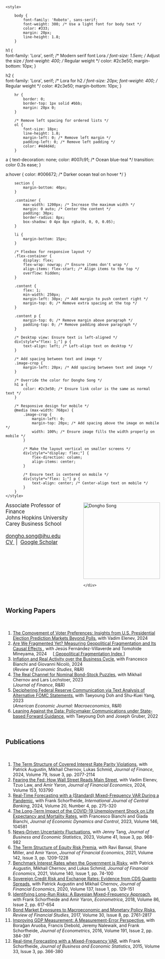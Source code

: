 <head>
    <!-- Importing Google Fonts -->
    <link href="https://fonts.googleapis.com/css2?family=Poppins:wght@300;400&family=Roboto:wght@300;400&display=swap" rel="stylesheet">

    <style>

        body {
            font-family: 'Roboto', sans-serif;
            font-weight: 300; /* Use a light font for body text */
            color: #333;
            margin: 20px;
            line-height: 1.8;
        }

h1 {   
    font-family: 'Lora', serif; /* Modern serif font Lora */
    font-size: 1.5em; /* Adjust the size */
    font-weight: 400; /* Regular weight */
    color: #2c3e50;
    margin-bottom: 10px;
}

h2 {   
    font-family: 'Lora', serif; /* Lora for h2 */
    font-size: 20px;
    font-weight: 400; /* Regular weight */
    color: #2c3e50;
    margin-bottom: 10px;
}

        hr {
            border: 0;
            border-top: 1px solid #bbb;
            margin: 20px 0;
        }

        /* Remove left spacing for ordered lists */
        ol {
            font-size: 18px;
            line-height: 1.8;
            margin-left: 0; /* Remove left margin */
            padding-left: 0; /* Remove left padding */
            color: #4d4d4d;
        }

a {
    text-decoration: none;
    color: #007c91; /* Ocean blue-teal */
    transition: color 0.3s ease;
}

a:hover {
    color: #006672; /* Darker ocean teal on hover */
}

        section {
            margin-bottom: 40px;
        }

        .container {
            max-width: 1200px; /* Increase the maximum width */
            margin: 0 auto; /* Center the content */
            padding: 30px;
            border-radius: 8px;
            box-shadow: 0 4px 8px rgba(0, 0, 0, 0.05);
        }

        li {
            margin-bottom: 15px;
        }

        /* Flexbox for responsive layout */
        .flex-container {
            display: flex;
            flex-wrap: nowrap; /* Ensure items don't wrap */
            align-items: flex-start; /* Align items to the top */
            overflow: hidden;
        }

        .content {
            flex: 1;
            min-width: 250px;
            margin-left: 30px; /* Add margin to push content right */
            margin-top: 0; /* Remove extra spacing at the top */
        }

        .content p {
            margin-top: 0; /* Remove margin above paragraph */
            padding-top: 0; /* Remove padding above paragraph */
        }

        /* Desktop view: Ensure text is left-aligned */
        div[style*="flex: 1;"] p {
            text-align: left; /* Left-align text on desktop */
        }

        /* Add spacing between text and image */
        .image-crop {
            margin-left: 20px; /* Add spacing between text and image */
        }

        /* Override the color for Dongho Song */
        h1 a {
            color: #2c3e50; /* Ensure link color is the same as normal text */
        }

        /* Responsive design for mobile */
        @media (max-width: 768px) {
            .image-crop {
                margin-left: 0;
                margin-top: 20px; /* Add spacing above the image on mobile */
                width: 100%; /* Ensure image fills the width properly on mobile */
            }

            /* Make the layout vertical on smaller screens */
            div[style*="display: flex;"] {
                flex-direction: column;
                align-items: center;
            }

            /* Ensure text is centered on mobile */
            div[style*="flex: 1;"] p {
                text-align: center; /* Center-align text on mobile */
            }
        }
    </style>
</head>

<div style="display: flex; align-items: flex-start; justify-content: space-between; gap: 20px; flex-wrap: wrap;">
    <div style="flex: 1; min-width: 200px;">
        <p style="margin: 0; padding: 0; font-size: 1.2em; text-align: left;">
            Associate Professor of Finance<br>
            Johns Hopkins University<br>
            Carey Business School<br>
        </p>
        <p style="margin-top: 20px; font-size: 1.2em; text-align: left;">
            <!-- Email first -->
            <a href="mailto:dongho.song@jhu.edu">
                dongho.song@jhu.edu
            </a>
            <br>
            <!-- CV link second -->
            <a href="https://www.dropbox.com/scl/fi/24w0wsai88q1725l73xho/DonghoSong-CV.pdf?rlkey=vfe2hbq6pua4apthvi3whmtwy&st=bf0i2ug0&dl=0" target="_blank">
                <i class="fas fa-envelope"></i> CV
            </a>
            &nbsp;|&nbsp;
            <!-- Google Scholar link third -->
            <a href="https://scholar.google.com/citations?user=z9TGeXYAAAAJ&hl=en" target="_blank">
                <i class="fas fa-graduation-cap"></i> Google Scholar
            </a>
        </p>
    </div>
    <div class="image-crop" style="flex-shrink: 0;">
        <!-- Adjust image size -->
        <img src="https://raw.githubusercontent.com/donghosongd/donghosongd.github.io/main/dsong.jpg" alt="Dongho Song" style="width: 250px; max-width: 100%; height: auto;">
        
    </div>
</div>

<h2>Working Papers</h2>

<ol>
    <li>
        <a href="https://www.dropbox.com/scl/fi/q9t99q4q7p9jei6fxkfqm/election_draft_es.pdf?rlkey=u5mazbch5zv6bp2kkm76e6m46&st=2xa6n46k&dl=0" target="_blank" rel="noopener noreferrer">The Comovement of Voter Preferences: Insights from U.S. Presidential Election Prediction Markets Beyond Polls</a>, 
        with Vadim Elenev, 2024
    </li>
    <li>
<a href="https://www.dropbox.com/scl/fi/4w9etfnrgrrnqvw48odaw/Fragmentation.pdf?rlkey=daw0sywgctbqy1olip9cd14ox&st=z89i156x&dl=0" target="_blank" rel="noopener noreferrer">
    Are We Fragmented Yet? Measuring Geopolitical Fragmentation and Its Causal Effects
</a>, with Jesús Fernández-Villaverde and Tomohide Mineyama, 2024 &nbsp; &nbsp; 
    [<a href="https://www.dropbox.com/scl/fi/he6faychjg86negnepcg8/fragmentation-index.xlsx?rlkey=fkzmpg116sq5qtb9gvbqccoq4&st=thj6pxxr&dl=0" target="_blank" rel="noopener noreferrer">
    Geopolitical Fragmentation Index
</a>]
    </li>
    <li>
        <a href="https://www.dropbox.com/scl/fi/ucsqyoeh1x8i8kbfz8de8/BianchiNicoloSong_inflation_bc_Full_paper.pdf?rlkey=p2sftb0qzqvtk6ln18ozxg9b3&st=fbthgd5r&dl=0" target="_blank" rel="noopener noreferrer">Inflation and Real Activity over the Business Cycle</a>, 
        with Francesco Bianchi and Giovanni Nicolò, 2024
        <br>(<em>Review of Economic Studies</em>, R&R)
    </li>
    <li>
        <a href="https://www.dropbox.com/scl/fi/08waf5zhfg8iagvuo9jxw/CLS_COV_latest.pdf?rlkey=sl6tkvktg9aq3hkfgicjcr6ef&st=4s91sp41&dl=0" target="_blank" rel="noopener noreferrer">The Real Channel for Nominal Bond-Stock Puzzles</a>, 
        with Mikhail Chernov and Lars Lochstoer, 2023
        <br>(<em>Journal of Finance</em>, R&R)
    </li>
    <li>
        <a href="https://www.dropbox.com/scl/fi/71k2dtgutklgneydktr2k/draft_DSY2023_latest.pdf?rlkey=mcnqtsr517t83j2zop8fg4sy5&st=m3fu1yug&dl=0" target="_blank" rel="noopener noreferrer">Deciphering Federal Reserve Communication via Text Analysis of Alternative FOMC Statements</a>, 
        with Taeyoung Doh and Shu-Kuei Yang, 2023
        <br>(<em>American Economic Journal: Macroeconomics</em>, R&R)
    </li>
    <li>
        <a href="https://www.dropbox.com/scl/fi/6viaoh5c6by29tiqslpl3/DGS_draft_latest_RWP.pdf?rlkey=qjfe1djr28i76rahl9eujhohl&st=bh45y0d0&dl=0" target="_blank" rel="noopener noreferrer">Leaning Against the Data: Policymaker Communications under State-based Forward Guidance</a>, 
        with Taeyoung Doh and Joseph Gruber, 2022
    </li>
</ol>


<h2>Publications</h2>

<ol>
    <li>
        <a href="https://onlinelibrary.wiley.com/doi/full/10.1111/jofi.13336" target="_blank" rel="noopener noreferrer">The Term Structure of Covered Interest Rate Parity Violations</a>, 
        with Patrick Augustin, Mikhail Chernov, Lukas Schmid, 
        <em>Journal of Finance</em>, 2024, Volume 79, Issue 3, pp. 2077-2114 
    </li>
    <li>
        <a href="https://www.sciencedirect.com/science/article/abs/pii/S0304405X24000138" target="_blank" rel="noopener noreferrer">Fearing the Fed: How Wall Street Reads Main Street</a>, 
        with Vadim Elenev, Tzuo Law, and Amir Yaron, 
        <em>Journal of Financial Economics</em>, 2024, Volume 153, 103790 
    </li>
    <li>
        <a href="https://www.ijcb.org/journal/ijcb24q4a5.pdf" target="_blank" rel="noopener noreferrer">Real-Time Forecasting with a (Standard) Mixed-Frequency VAR During a Pandemic</a>, 
        with Frank Schorfheide, 
        <em>International Journal of Central Banking</em>, 2024, Volume 20, Number 4, pp. 275-320 
    </li>
    <li>
        <a href="https://www.sciencedirect.com/science/article/pii/S0165188922002846" target="_blank" rel="noopener noreferrer">The Long-Term Impact of the COVID-19 Unemployment Shock on Life Expectancy and Mortality Rates</a>, 
        with Francesco Bianchi and Giada Bianchi, 
        <em>Journal of Economic Dynamics and Control</em>, 2023, Volume 146, 104581 
    </li>
    <li>
        <a href="https://www.tandfonline.com/doi/full/10.1080/07350015.2022.2097912?journalCode=ubes20" target="_blank" rel="noopener noreferrer">News-Driven Uncertainty Fluctuations</a>, 
        with Jenny Tang, 
        <em>Journal of Business and Economic Statistics</em>, 2023, Volume 41, Issue 3, pp. 968-982 
    </li>
    <li>
        <a href="https://www.sciencedirect.com/science/article/pii/S0304405X21002361?via%3Dihub" target="_blank" rel="noopener noreferrer">The Term Structure of Equity Risk Premia</a>, 
        with Ravi Bansal, Shane Miller, and Amir Yaron, 
        <em>Journal of Financial Economics</em>, 2021, Volume 142, Issue 3, pp. 1209-1228 
    </li>
    <li>
        <a href="https://www.sciencedirect.com/science/article/pii/S0304405X20302841" target="_blank" rel="noopener noreferrer">Benchmark Interest Rates when the Government is Risky</a>, 
        with Patrick Augustin, Mikhail Chernov, and Lukas Schmid, 
        <em>Journal of Financial Economics</em>, 2021, Volume 140, Issue 1, pp. 74-100 
    </li>
    <li>
        <a href="https://www.sciencedirect.com/science/article/abs/pii/S0304405X19302922?via%3Dihub" target="_blank" rel="noopener noreferrer">Sovereign Credit Risk and Exchange Rates: Evidence from CDS Quanto Spreads</a>, 
        with Patrick Augustin and Mikhail Chernov, 
        <em>Journal of Financial Economics</em>, 2020, Volume 137, Issue 1, pp. 129-151 
    </li>
    <li>
        <a href="https://onlinelibrary.wiley.com/doi/abs/10.3982/ECTA14308" target="_blank" rel="noopener noreferrer">Identifying Long-Run Risks: A Bayesian Mixed-Frequency Approach</a>, 
        with Frank Schorfheide and Amir Yaron, 
        <em>Econometrica</em>, 2018, Volume 86, Issue 2, pp. 617-654 
    </li>
    <li>
        <a href="https://academic.oup.com/rfs/article/30/8/2761/3788530" target="_blank" rel="noopener noreferrer">Bond Market Exposures to Macroeconomic and Monetary Policy Risks</a>, 
        <em>Review of Financial Studies</em>, 2017, Volume 30, Issue 8, pp. 2761-2817 
    </li>
    <li>
        <a href="https://www.sciencedirect.com/science/article/abs/pii/S0304407615002857" target="_blank" rel="noopener noreferrer">Improving GDP Measurement: A Measurement-Error Perspective</a>, 
        with Borağan Aruoba, Francis Diebold, Jeremy Nalewaik, and Frank Schorfheide, 
        <em>Journal of Econometrics</em>, 2016, Volume 191, Issue 2, pp. 384-397 
    </li>
    <li>
        <a href="https://www.tandfonline.com/doi/abs/10.1080/07350015.2014.954707" target="_blank" rel="noopener noreferrer">Real-time Forecasting with a Mixed-Frequency VAR</a>, 
        with Frank Schorfheide, 
        <em>Journal of Business and Economic Statistics</em>, 2015, Volume 33, Issue 3, pp. 366-380 
    </li>
</ol>

